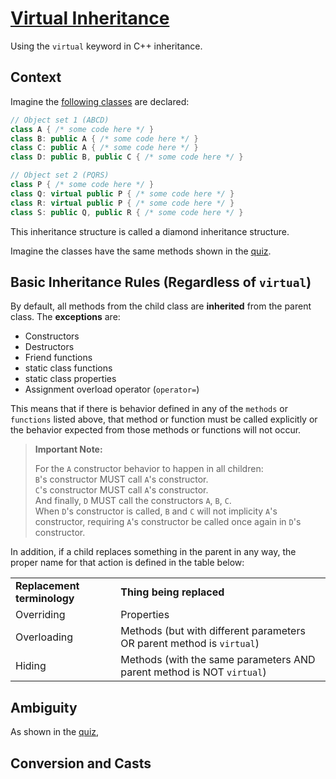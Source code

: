 # [Virtual Inheritance](http://faculty.edcc.edu//paul.bladek/CS133/VirtualInheritance.htm)

Using the `virtual` keyword in C++ inheritance.

## Context

Imagine the [following classes](https://github.com/qwergram/CS133Assignment/blob/master/Quiz2/quiz_source.cpp) are declared:

```cpp
// Object set 1 (ABCD)
class A { /* some code here */ }
class B: public A { /* some code here */ }
class C: public A { /* some code here */ }
class D: public B, public C { /* some code here */ }

// Object set 2 (PQRS)
class P { /* some code here */ }
class Q: virtual public P { /* some code here */ }
class R: virtual public P { /* some code here */ }
class S: public Q, public R { /* some code here */ }
```

This inheritance structure is called a diamond inheritance structure.

Imagine the classes have the same methods shown in the [quiz](https://github.com/qwergram/CS133Assignment/blob/master/Quiz2/quiz_source.cpp).

## Basic Inheritance Rules (Regardless of `virtual`)

By default, all methods from the child class are **inherited** from the parent class.
The **exceptions** are:
- Constructors
- Destructors
- Friend functions
- static class functions
- static class properties
- Assignment overload operator (`operator=`)

This means that if there is behavior defined in any of the `methods` or `functions`
listed above, that method or function must be called explicitly or the behavior
expected from those methods or functions will not occur.

> **Important Note:**
> 
> For the `A` constructor behavior to happen in all children:</br>
> `B`'s constructor MUST call `A`'s constructor.<br/>
> `C`'s constructor MUST call `A`'s constructor.<br/>
> And finally, `D` MUST call the constructors `A`, `B`, `C`. <br/>
> When `D`'s constructor is called, `B` and `C` will not implicity `A`'s constructor,
> requiring `A`'s constructor be called once again in `D`'s constructor.

In addition, if a child replaces something in the parent in any way, the proper name
for that action is defined in the table below:

<table>
<tr>
    <td><b>Replacement terminology</b></td>
    <td><b>Thing being replaced</b></td>
</tr>

<tr>
    <td>Overriding</td>
    <td>Properties</td>
</tr>

<tr>
    <td>Overloading</td>
    <td>Methods (but with different parameters OR parent method is <code>virtual</code>)</td>
</tr>

<tr>
    <td>Hiding</td>
    <td>Methods (with the same parameters AND parent method is NOT <code>virtual</code>)</td>
</tr>
</table>

## Ambiguity

As shown in the [quiz](https://github.com/qwergram/CS133Assignment/blob/master/Notes/quiz2.md),


## Conversion and Casts